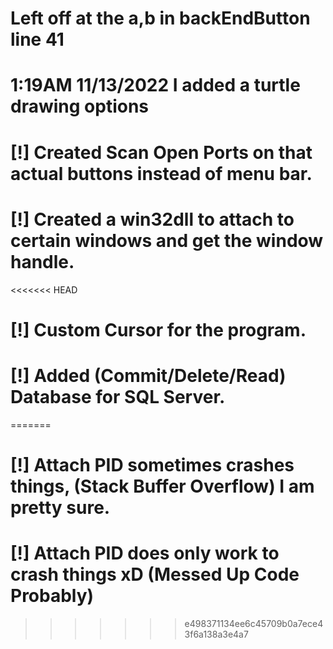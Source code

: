 # Left off at the a,b in backEndButton line 41 
# 1:19AM 11/13/2022 I added a turtle drawing options
# [!] Created Scan Open Ports on that actual buttons instead of menu bar.
# [!] Created a win32dll to attach to certain windows and get the window handle.
<<<<<<< HEAD
# [!] Custom Cursor for the program.
# [!] Added (Commit/Delete/Read) Database for SQL Server.

=======
# [!] Attach PID sometimes crashes things, (Stack Buffer Overflow) I am pretty sure.
# [!] Attach PID does only work to crash things xD (Messed Up Code Probably)
>>>>>>> e498371134ee6c45709b0a7ece43f6a138a3e4a7

